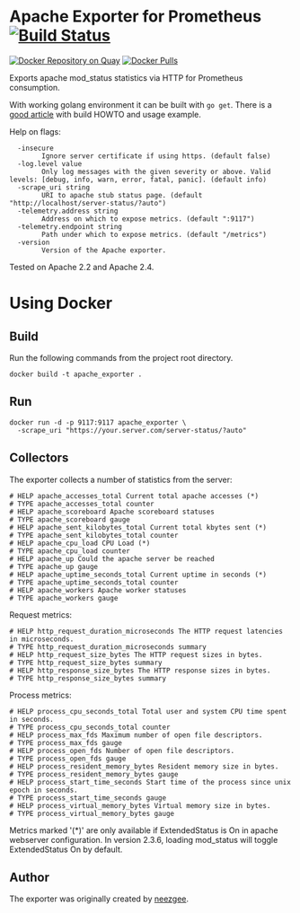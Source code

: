 # Apache Exporter for Prometheus [![Build Status][buildstatus]][circleci]

[![Docker Repository on Quay](https://quay.io/repository/Lusitaniae/apache-exporter/status)][quay]
[![Docker Pulls](https://img.shields.io/docker/pulls/lusotycoon/apache-exporter.svg?maxAge=604800)][hub]

Exports apache mod_status statistics via HTTP for Prometheus consumption.

With working golang environment it can be built with `go get`.  There is a [good article](https://machineperson.github.io/monitoring/2016/01/04/exporting-apache-metrics-to-prometheus.html) with build HOWTO and usage example.

Help on flags:

```
  -insecure
    	Ignore server certificate if using https. (default false)
  -log.level value
    	Only log messages with the given severity or above. Valid levels: [debug, info, warn, error, fatal, panic]. (default info)
  -scrape_uri string
    	URI to apache stub status page. (default "http://localhost/server-status/?auto")
  -telemetry.address string
    	Address on which to expose metrics. (default ":9117")
  -telemetry.endpoint string
    	Path under which to expose metrics. (default "/metrics")
  -version
    	Version of the Apache exporter.
```

Tested on Apache 2.2 and Apache 2.4.

# Using Docker

## Build

Run the following commands from the project root directory.

```
docker build -t apache_exporter .
```

## Run

```
docker run -d -p 9117:9117 apache_exporter \
  -scrape_uri "https://your.server.com/server-status/?auto"
```

## Collectors

The exporter collects a number of statistics from the server:

```
# HELP apache_accesses_total Current total apache accesses (*)
# TYPE apache_accesses_total counter
# HELP apache_scoreboard Apache scoreboard statuses
# TYPE apache_scoreboard gauge
# HELP apache_sent_kilobytes_total Current total kbytes sent (*)
# TYPE apache_sent_kilobytes_total counter
# HELP apache_cpu_load CPU Load (*)
# TYPE apache_cpu_load counter
# HELP apache_up Could the apache server be reached
# TYPE apache_up gauge
# HELP apache_uptime_seconds_total Current uptime in seconds (*)
# TYPE apache_uptime_seconds_total counter
# HELP apache_workers Apache worker statuses
# TYPE apache_workers gauge
```

Request metrics:

```
# HELP http_request_duration_microseconds The HTTP request latencies in microseconds.
# TYPE http_request_duration_microseconds summary
# HELP http_request_size_bytes The HTTP request sizes in bytes.
# TYPE http_request_size_bytes summary
# HELP http_response_size_bytes The HTTP response sizes in bytes.
# TYPE http_response_size_bytes summary
```

Process metrics:

```
# HELP process_cpu_seconds_total Total user and system CPU time spent in seconds.
# TYPE process_cpu_seconds_total counter
# HELP process_max_fds Maximum number of open file descriptors.
# TYPE process_max_fds gauge
# HELP process_open_fds Number of open file descriptors.
# TYPE process_open_fds gauge
# HELP process_resident_memory_bytes Resident memory size in bytes.
# TYPE process_resident_memory_bytes gauge
# HELP process_start_time_seconds Start time of the process since unix epoch in seconds.
# TYPE process_start_time_seconds gauge
# HELP process_virtual_memory_bytes Virtual memory size in bytes.
# TYPE process_virtual_memory_bytes gauge
```

Metrics marked '(*)' are only available if ExtendedStatus is On in apache webserver configuration. In version 2.3.6, loading mod_status will toggle ExtendedStatus On by default.

## Author

The exporter was originally created by [neezgee](https://github.com/neezgee).


[buildstatus]: https://circleci.com/gh/Lusitaniae/apache_exporter/tree/master.svg?style=shield
[quay]: https://quay.io/repository/Lusitaniae/apache-exporter
[circleci]: https://circleci.com/gh/Lusitaniae/apache_exporter
[hub]: https://hub.docker.com/r/lusotycoon/apache-exporter/
